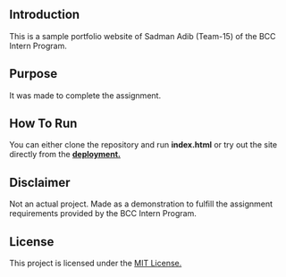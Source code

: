 ## Introduction 
This is a sample portfolio website of Sadman Adib (Team-15) of the BCC Intern Program.

## Purpose
It was made to complete the assignment.

## How To Run
You can either clone the repository and run **index.html** or try out the site directly from the [**deployment.**](https://wolverton120.github.io/bcc-intern-assignment-01/)

## Disclaimer
Not an actual project. Made as a demonstration to fulfill the assignment requirements provided by the BCC Intern Program.

## License 
This project is licensed under the [MIT License.](https://github.com/wolverton120/bcc-intern-assignment-01/blob/main/LICENSE)

